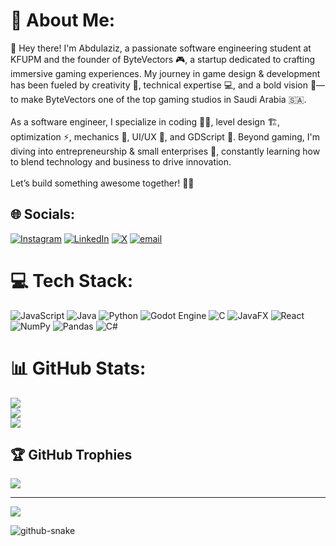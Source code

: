 # 💫 About Me:
👋 Hey there! I'm Abdulaziz, a passionate software engineering student at KFUPM and the founder of ByteVectors 🎮, a startup dedicated to crafting immersive gaming experiences. My journey in game design & development has been fueled by creativity 🎨, technical expertise 💻, and a bold vision 🚀—to make ByteVectors one of the top gaming studios in Saudi Arabia 🇸🇦.<br><br>As a software engineer, I specialize in coding 👨‍💻, level design 🏗️, optimization ⚡, mechanics 🎯, UI/UX 🎨, and GDScript 📝. Beyond gaming, I'm diving into entrepreneurship & small enterprises 💼, constantly learning how to blend technology and business to drive innovation.<br><br>Let’s build something awesome together! 🚀🔥


## 🌐 Socials:
[![Instagram](https://img.shields.io/badge/Instagram-%23E4405F.svg?logo=Instagram&logoColor=white)](https://instagram.com/https://www.instagram.com/_norsherr/) [![LinkedIn](https://img.shields.io/badge/LinkedIn-%230077B5.svg?logo=linkedin&logoColor=white)](https://linkedin.com/in/www.linkedin.com/in/abdulaziz-alamri-075147212) [![X](https://img.shields.io/badge/X-black.svg?logo=X&logoColor=white)](https://x.com/https://x.com/norsherr) [![email](https://img.shields.io/badge/Email-D14836?logo=gmail&logoColor=white)](mailto:ceoabdulazizcontact@gmail.com) 

# 💻 Tech Stack:
![JavaScript](https://img.shields.io/badge/javascript-%23323330.svg?style=for-the-badge&logo=javascript&logoColor=%23F7DF1E) ![Java](https://img.shields.io/badge/java-%23ED8B00.svg?style=for-the-badge&logo=openjdk&logoColor=white) ![Python](https://img.shields.io/badge/python-3670A0?style=for-the-badge&logo=python&logoColor=ffdd54) ![Godot Engine](https://img.shields.io/badge/GODOT-%23FFFFFF.svg?style=for-the-badge&logo=godot-engine) ![C](https://img.shields.io/badge/c-%2300599C.svg?style=for-the-badge&logo=c&logoColor=white) ![JavaFX](https://img.shields.io/badge/javafx-%23FF0000.svg?style=for-the-badge&logo=javafx&logoColor=white) ![React](https://img.shields.io/badge/react-%2320232a.svg?style=for-the-badge&logo=react&logoColor=%2361DAFB) ![NumPy](https://img.shields.io/badge/numpy-%23013243.svg?style=for-the-badge&logo=numpy&logoColor=white) ![Pandas](https://img.shields.io/badge/pandas-%23150458.svg?style=for-the-badge&logo=pandas&logoColor=white) ![C#](https://img.shields.io/badge/c%23-%23239120.svg?style=for-the-badge&logo=csharp&logoColor=white)
# 📊 GitHub Stats:
![](https://github-readme-stats.vercel.app/api?username=KFUPMer&theme=one_dark_pro&hide_border=false&include_all_commits=false&count_private=true)<br/>
![](https://nirzak-streak-stats.vercel.app/?user=KFUPMer&theme=one_dark_pro&hide_border=false)<br/>
![](https://github-readme-stats.vercel.app/api/top-langs/?username=KFUPMer&theme=one_dark_pro&hide_border=false&include_all_commits=false&count_private=true&layout=compact)

## 🏆 GitHub Trophies
![](https://github-profile-trophy.vercel.app/?username=KFUPMer&theme=radical&no-frame=false&no-bg=false&margin-w=4)

---
[![](https://visitcount.itsvg.in/api?id=KFUPMer&icon=9&color=0)](https://visitcount.itsvg.in)

<!-- Proudly created with GPRM ( https://gprm.itsvg.in ) -->
<picture>
  <source media="(prefers-color-scheme: dark)" srcset="https://raw.githubusercontent.com/tobiasmeyhoefer/tobiasmeyhoefer/output/github-snake-dark.svg" />
  <source media="(prefers-color-scheme: light)" srcset="https://raw.githubusercontent.com/tobiasmeyhoefer/tobiasmeyhoefer/output/github-snake.svg" />
  <img alt="github-snake" src="https://raw.githubusercontent.com/tobiasmeyhoefer/tobiasmeyhoefer/output/github-snake.svg" />
</picture>
